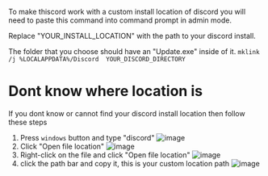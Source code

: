 To make thiscord work with a custom install location of discord you will need to paste this command into command prompt in admin mode.

Replace "YOUR_INSTALL_LOCATION" with the path to your discord install.

The folder that you choose should have an "Update.exe" inside of it.
`mklink /j %LOCALAPPDATA%/Discord  YOUR_DISCORD_DIRECTORY`

# Dont know where location is
If you dont know or cannot find your discord install location then follow these steps

1. Press `windows` button and type "discord"
![image](https://cdn.upload.systems/uploads/06tPT5YD.png)
2. Click "Open file location"
![image](https://cdn.upload.systems/uploads/dYjJd4n6.png)
3. Right-click on the file and click "Open file location"
![image](https://cdn.upload.systems/uploads/5ZGcI9d4.png)
4. click the path bar and copy it, this is your custom location path
![image](https://cdn.upload.systems/uploads/90t62fYP.png)

